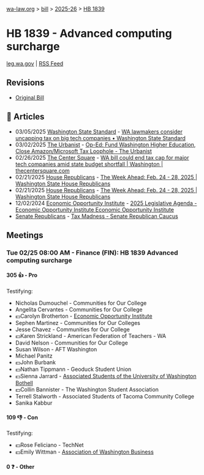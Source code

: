 [wa-law.org](/) > [bill](/bill/) > [2025-26](/bill/2025-26/) > [HB 1839](/bill/2025-26/hb/1839/)

# HB 1839 - Advanced computing surcharge
[leg.wa.gov](https://app.leg.wa.gov/billsummary?BillNumber=1839&Year=2025&Initiative=false) | [RSS Feed](./rss.xml)

## Revisions
* [Original Bill](1/)

## 📰 Articles
* 03/05/2025 [Washington State Standard](/org/washington_state_standard/) - [WA lawmakers consider uncapping tax on big tech companies • Washington State Standard](https://washingtonstatestandard.com/2025/03/05/washington-lawmakers-consider-uncapping-tax-on-big-tech-companies-to-fund-higher-ed/#:~:text=House%20Bill%201839)
* 03/02/2025 [The Urbanist](/org/the_urbanist/) - [Op-Ed: Fund Washington Higher Education, Close Amazon/Microsoft Tax Loophole - The Urbanist](https://www.theurbanist.org/2025/03/02/op-ed-fund-washington-higher-education-close-amazon-loophole/#:~:text=House%20Bill%201839)
* 02/26/2025 [The Center Square](/org/the_center_square/) - [WA bill could end tax cap for major tech companies amid state budget shortfall | Washington | thecentersquare.com](https://www.thecentersquare.com/washington/article_bc6cd952-f47e-11ef-9bdf-5b3c33eb5ea5.html#:~:text=If%20approved,%20House%20Bill%201839)
* 02/21/2025 [House Republicans](/org/house_republicans/) - [The Week Ahead: Feb. 24 - 28, 2025 | Washington State House Republicans](http://houserepublicans.wa.gov/week/the-week-ahead-feb-24-28-2025/#:~:text=HB%201839)
* 02/21/2025 [House Republicans](/org/house_republicans/) - [The Week Ahead: Feb. 24 - 28, 2025 | Washington State House Republicans](https://houserepublicans.wa.gov/week/the-week-ahead-feb-24-28-2025/#:~:text=HB%201839)
* 12/02/2024 [Economic Opportunity Institute](/org/economic_opportunity_institute/) - [2025 Legislative Agenda - Economic Opportunity Institute Economic Opportunity Institute](https://www.opportunityinstitute.org/2025-legislative-agenda/#:~:text=House%20Bill%201839)
* [Senate Republicans](/org/senate_republicans/) - [Tax Madness - Senate Republican Caucus](https://src.wastateleg.org/tax-madness/#:~:text=House%20Bill%201839)

## Meetings
### Tue 02/25 08:00 AM - Finance (FIN): HB 1839 Advanced computing surcharge
#### 305 👍 - Pro
Testifying:
* Nicholas Dumouchel - Communities for Our College
* Angelita Cervantes - Communities for Our College
* 💵Carolyn Brotherton - [Economic Opportunity Institute](/org/economic_opportunity_institute/)
* Sephen Martinez - Communities for Our Colleges
* Jesse Chavez - Communities for Our College
* 💵Karen Strickland - American Federation of Teachers - WA
* David Nelson - Communities for Our College
* Susan Wilson - AFT Washington
* Michael Panitz
* 💵John Burbank
* 💵Nathan Tippmann - Geoduck Student Union
* 💵Sienna Jarrard - [Associated Students of the University of Washington Bothell](/org/associated_students_of_the_university_of_washington_bothell/)
* 💵Collin Bannister - The Washington Student Association
* Terrell Stalworth - Associated Students of Tacoma Community College
* Sanika Kabbur

#### 109 👎 - Con
Testifying:
* 💵Rose Feliciano - TechNet
* 💵Emily Wittman - [Association of Washington Business](/org/association_of_washington_business/)

#### 0 ❓ - Other
